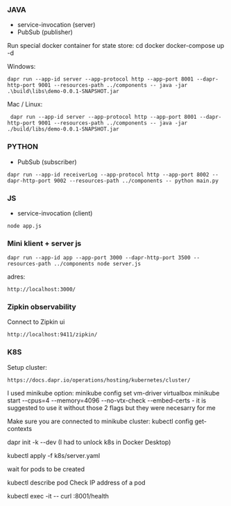 ### JAVA
- service-invocation (server)
- PubSub (publisher)

Run special docker container for state store:
cd docker
docker-compose up -d

Windows:
```
dapr run --app-id server --app-protocol http --app-port 8001 --dapr-http-port 9001 --resources-path ../components -- java -jar .\build\libs\demo-0.0.1-SNAPSHOT.jar
```

Mac / Linux: 
```
 dapr run --app-id server --app-protocol http --app-port 8001 --dapr-http-port 9001 --resources-path ../components -- java -jar ./build/libs/demo-0.0.1-SNAPSHOT.jar
```
### PYTHON
- PubSub (subscriber)
```
dapr run --app-id receiverLog --app-protocol http --app-port 8002 --dapr-http-port 9002 --resources-path ../components -- python main.py
```

### JS
- service-invocation (client)
```
node app.js
```

### Mini klient + server js
```
dapr run --app-id app --app-port 3000 --dapr-http-port 3500 --resources-path ../components node server.js
```
adres: 
```
http://localhost:3000/
```

### Zipkin observability
Connect to Zipkin ui
```
http://localhost:9411/zipkin/
```

### K8S
Setup cluster:
```
https://docs.dapr.io/operations/hosting/kubernetes/cluster/
```
I used minikube option:
minikube config set vm-driver virtualbox
minikube start --cpus=4 --memory=4096 --no-vtx-check --embed-certs - it is suggested to use it without those 2 flags but they were necesarry for me

Make sure you are connected to minikube cluster:
kubectl config get-contexts

dapr init -k --dev (I had to unlock k8s in Docker Desktop)

kubectl apply -f k8s/server.yaml

wait for pods to be created

kubectl describe pod <server-pod-name>
Check IP address of a pod

kubectl exec -it <server-pod-name> -- curl <ip-address>:8001/health